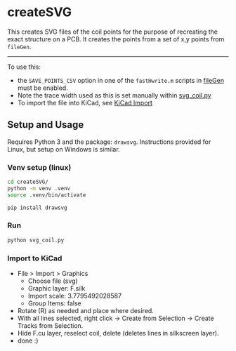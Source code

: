 # createSVG

This creates SVG files of the coil points for the purpose of recreating the exact structure on a PCB. It creates the points from a set of x,y points from `fileGen`. 

---

To use this:
- the `SAVE_POINTS_CSV` option in one of the `fastHwrite.m` scripts in [fileGen](../fileGen/) must be enabled.
- Note the trace width used as this is set manually within [svg_coil.py](svg_coil.py)
- To import the file into KiCad, see [KiCad Import](#import-to-kicad)


## Setup and Usage

Requires Python 3 and the package: `drawsvg`.
Instructions provided for Linux, but setup on Windows is similar.

### Venv setup (linux)

```bash
cd createSVG/
python -m venv .venv
source .venv/bin/activate

pip install drawsvg
```

### Run 

```bash
python svg_coil.py
```

### Import to KiCad

- File > Import > Graphics
  - Choose file (svg)
  - Graphic layer: F.silk
  - Import scale: 3.7795492028587
  - Group Items: false
- Rotate (R) as needed and place where desired.
- With all lines selected, right click -> Create from Selection -> Create Tracks from Selection.
- Hide F.cu layer, reselect coil, delete (deletes lines in silkscreen layer).
- done :)
